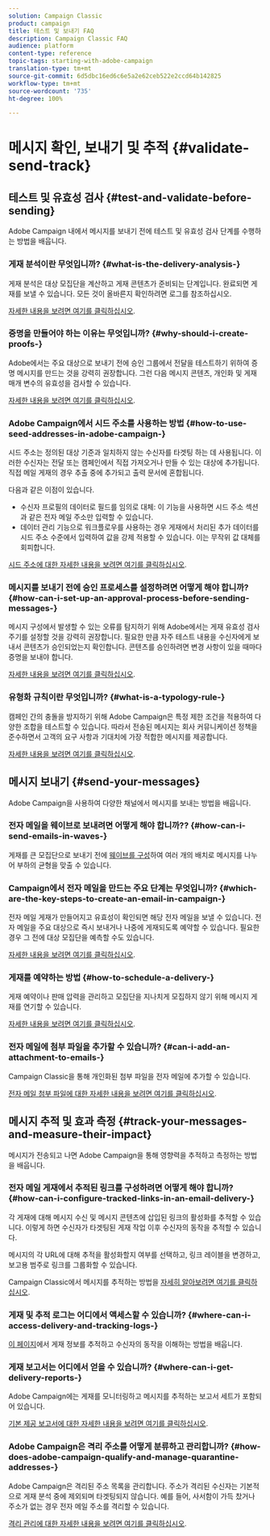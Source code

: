 ```yaml
---
solution: Campaign Classic
product: campaign
title: 테스트 및 보내기 FAQ
description: Campaign Classic FAQ
audience: platform
content-type: reference
topic-tags: starting-with-adobe-campaign
translation-type: tm+mt
source-git-commit: 6d5dbc16ed6c6e5a2e62ceb522e2ccd64b142825
workflow-type: tm+mt
source-wordcount: '735'
ht-degree: 100%

---
```



# 메시지 확인, 보내기 및 추적 {#validate-send-track}

## 테스트 및 유효성 검사 {#test-and-validate-before-sending}

Adobe Campaign 내에서 메시지를 보내기 전에 테스트 및 유효성 검사 단계를 수행하는 방법을 배웁니다.

### 게재 분석이란 무엇입니까? {#what-is-the-delivery-analysis-}

게재 분석은 대상 모집단을 계산하고 게재 콘텐츠가 준비되는 단계입니다. 완료되면 게재를 보낼 수 있습니다. 모든 것이 올바른지 확인하려면 로그를 참조하십시오.

[자세한 내용을 보려면 여기를 클릭하십시오](../../delivery/using/steps-validating-the-delivery.md).

### 증명을 만들어야 하는 이유는 무엇입니까? {#why-should-i-create-proofs-}

Adobe에서는 주요 대상으로 보내기 전에 승인 그룹에서 전달을 테스트하기 위하여 증명 메시지를 만드는 것을 강력히 권장합니다. 그런 다음 메시지 콘텐츠, 개인화 및 게재 매개 변수의 유효성을 검사할 수 있습니다.

[자세한 내용을 보려면 여기를 클릭하십시오](../../delivery/using/steps-validating-the-delivery.md#sending-a-proof).

### Adobe Campaign에서 시드 주소를 사용하는 방법 {#how-to-use-seed-addresses-in-adobe-campaign-}

시드 주소는 정의된 대상 기준과 일치하지 않는 수신자를 타겟팅 하는 데 사용됩니다. 이러한 수신자는 전달 또는 캠페인에서 직접 가져오거나 만들 수 있는 대상에 추가됩니다. 직접 메일 게재의 경우 추출 중에 추가되고 출력 문서에 혼합됩니다.

다음과 같은 이점이 있습니다.

* 수신자 프로필의 데이터로 필드를 임의로 대체: 이 기능을 사용하면 시드 주소 섹션과 같은 전자 메일 주소만 입력할 수 있습니다.
* 데이터 관리 기능으로 워크플로우를 사용하는 경우 게재에서 처리된 추가 데이터를 시드 주소 수준에서 입력하여 값을 강제 적용할 수 있습니다. 이는 무작위 값 대체를 회피합니다.

[시드 주소에 대한 자세한 내용을 보려면 여기를 클릭하십시오](../../delivery/using/about-seed-addresses.md).

### 메시지를 보내기 전에 승인 프로세스를 설정하려면 어떻게 해야 합니까? {#how-can-i-set-up-an-approval-process-before-sending-messages-}

메시지 구성에서 발생할 수 있는 오류를 탐지하기 위해 Adobe에서는 게재 유효성 검사 주기를 설정할 것을 강력히 권장합니다. 필요한 만큼 자주 테스트 내용을 수신자에게 보내서 콘텐츠가 승인되었는지 확인합니다. 콘텐츠를 승인하려면 변경 사항이 있을 때마다 증명을 보내야 합니다.

[자세한 내용을 보려면 여기를 클릭하십시오](../../delivery/using/steps-validating-the-delivery.md#sending-a-proof).

### 유형화 규칙이란 무엇입니까? {#what-is-a-typology-rule-}

캠페인 간의 충돌을 방지하기 위해 Adobe Campaign은 특정 제한 조건을 적용하여 다양한 조합을 테스트할 수 있습니다. 따라서 전송된 메시지는 회사 커뮤니케이션 정책을 준수하면서 고객의 요구 사항과 기대치에 가장 적합한 메시지를 제공합니다.

[자세한 내용을 보려면 여기를 클릭하십시오](../../campaign/using/about-campaign-typologies.md).

## 메시지 보내기 {#send-your-messages}

Adobe Campaign을 사용하여 다양한 채널에서 메시지를 보내는 방법을 배웁니다.

### 전자 메일을 웨이브로 보내려면 어떻게 해야 합니까?? {#how-can-i-send-emails-in-waves-}

게재를 큰 모집단으로 보내기 전에 [웨이브를 구성](../../delivery/using/steps-sending-the-delivery.md#sending-using-multiple-waves)하여 여러 개의 배치로 메시지를 나누어 부하의 균형을 맞출 수 있습니다.

### Campaign에서 전자 메일을 만드는 주요 단계는 무엇입니까? {#which-are-the-key-steps-to-create-an-email-in-campaign-}

전자 메일 게재가 만들어지고 유효성이 확인되면 해당 전자 메일을 보낼 수 있습니다. 전자 메일을 주요 대상으로 즉시 보내거나 나중에 게재되도록 예약할 수 있습니다. 필요한 경우 그 전에 대상 모집단을 예측할 수도 있습니다.

[자세한 내용을 보려면 여기를 클릭하십시오](../../delivery/using/steps-validating-the-delivery.md#sending-a-proof).

### 게재를 예약하는 방법 {#how-to-schedule-a-delivery-}

게재 예약이나 판매 압력을 관리하고 모집단을 지나치게 모집하지 않기 위해 메시지 게재를 연기할 수 있습니다.

[자세한 내용을 보려면 여기를 클릭하십시오](../../delivery/using/steps-sending-the-delivery.md#scheduling-the-delivery-sending).

### 전자 메일에 첨부 파일을 추가할 수 있습니까? {#can-i-add-an-attachment-to-emails-}

Campaign Classic을 통해 개인화된 첨부 파일을 전자 메일에 추가할 수 있습니다.

[전자 메일 첨부 파일에 대한 자세한 내용을 보려면 여기를 클릭하십시오](../../delivery/using/attaching-files.md).

## 메시지 추적 및 효과 측정 {#track-your-messages-and-measure-their-impact}

메시지가 전송되고 나면 Adobe Campaign을 통해 영향력을 추적하고 측정하는 방법을 배웁니다.

### 전자 메일 게재에서 추적된 링크를 구성하려면 어떻게 해야 합니까? {#how-can-i-configure-tracked-links-in-an-email-delivery-}

각 게재에 대해 메시지 수신 및 메시지 콘텐츠에 삽입된 링크의 활성화를 추적할 수 있습니다. 이렇게 하면 수신자가 타겟팅된 게재 작업 이후 수신자의 동작을 추적할 수 있습니다.

메시지의 각 URL에 대해 추적을 활성화할지 여부를 선택하고, 링크 레이블을 변경하고, 보고용 범주로 링크를 그룹화할 수 있습니다.

Campaign Classic에서 메시지를 추적하는 방법을 [자세히 알아보려면 여기를 클릭하십시오](../../delivery/using/about-message-tracking.md).

### 게재 및 추적 로그는 어디에서 액세스할 수 있습니까? {#where-can-i-access-delivery-and-tracking-logs-}

[이 페이지](../../delivery/using/delivery-dashboard.md)에서 게재 정보를 추적하고 수신자의 동작을 이해하는 방법을 배웁니다.

### 게재 보고서는 어디에서 얻을 수 있습니까? {#where-can-i-get-delivery-reports-}

Adobe Campaign에는 게재를 모니터링하고 메시지를 추적하는 보고서 세트가 포함되어 있습니다.

[기본 제공 보고서에 대한 자세한 내용을 보려면 여기를 클릭하십시오](../../reporting/using/delivery-reports.md).

### Adobe Campaign은 격리 주소를 어떻게 분류하고 관리합니까? {#how-does-adobe-campaign-qualify-and-manage-quarantine-addresses-}

Adobe Campaign은 격리된 주소 목록을 관리합니다. 주소가 격리된 수신자는 기본적으로 게재 분석 중에 제외되며 타겟팅되지 않습니다. 예를 들어, 사서함이 가득 찼거나 주소가 없는 경우 전자 메일 주소를 격리할 수 있습니다.

[격리 관리에 대한 자세한 내용을 보려면 여기를 클릭하십시오](../../delivery/using/understanding-quarantine-management.md).
